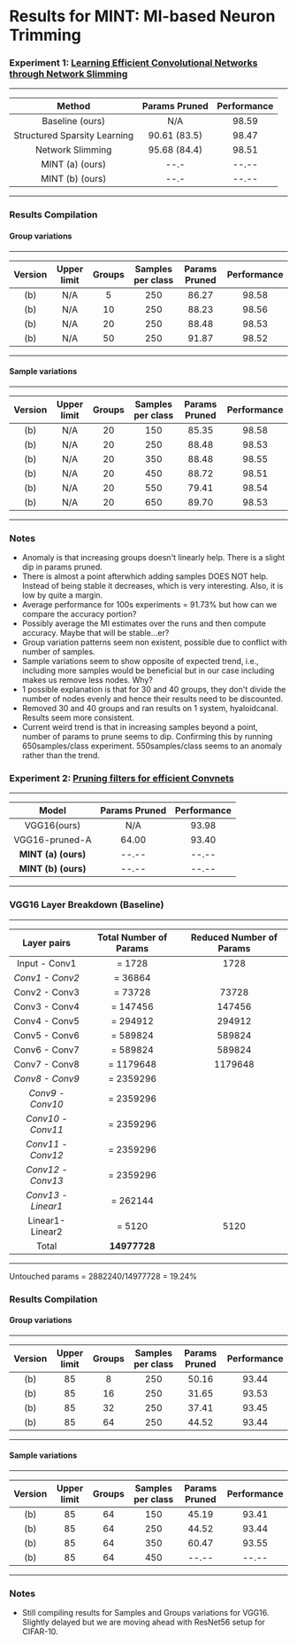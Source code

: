 # Results for MINT: MI-based Neuron Trimming

### Experiment 1: [Learning Efficient Convolutional Networks through Network Slimming](http://openaccess.thecvf.com/content_ICCV_2017/papers/Liu_Learning_Efficient_Convolutional_ICCV_2017_paper.pdf)

----------------------------------------------------------------------
| Method                       |    Params Pruned      | Performance |
|:----------------------------:|:---------------------:|:-----------:|
| Baseline  (ours)             |       N/A             |    98.59    |
| Structured Sparsity Learning |       90.61 (83.5)    |    98.47    | Original paper edits all layers, to be fair we evaluate pruning beyond layer 1 only.
| Network Slimming             |       95.68 (84.4)    |    98.51    | Original paper edits all layers, to be fair we evaluate pruning beyond layer 1 only.
| MINT (a) (ours)              |       --.-            |    --.--    |
| MINT (b) (ours)              |       --.-            |    --.--    |
----------------------------------------------------------------------

### Results Compilation
#### Group variations
----------------------------------------------------------------------------------------------------
| Version | Upper limit  |   Groups     |  Samples per class  | Params Pruned   |    Performance   |
|:-------:|:------------:|:------------:|:-------------------:|:---------------:|:----------------:|
|   (b)   |     N/A      |     5        |       250           |    86.27        |     98.58        | (Requested Prune Percent: 0.292) 
|   (b)   |     N/A      |     10       |       250           |    88.23        |     98.56        | (Requested Prune Percent: 0.415) 
|   (b)   |     N/A      |     20       |       250           |    88.48        |     98.53        | (Requested Prune Percent: 0.340)
|   (b)   |     N/A      |     50       |       250           |    91.87        |     98.52        | (Requested Prune Percent: 0.376)
----------------------------------------------------------------------------------------------------

#### Sample variations
----------------------------------------------------------------------------------------------------
| Version | Upper limit  |   Groups     |  Samples per class  | Params Pruned   |    Performance   |
|:-------:|:------------:|:------------:|:-------------------:|:---------------:|:----------------:|
|   (b)   |     N/A      |     20       |       150           |    85.35        |     98.58        | (Requested Prune Percent: 0.352) 
|   (b)   |     N/A      |     20       |       250           |    88.48        |     98.53        | (Requested Prune Percent: 0.340)
|   (b)   |     N/A      |     20       |       350           |    88.48        |     98.55        | (Requested Prune Percent: 0.364)
|   (b)   |     N/A      |     20       |       450           |    88.72        |     98.51        | (Requested Prune Percent: 0.405)
|   (b)   |     N/A      |     20       |       550           |    79.41        |     98.54        | (Requested Prune Percent: 0.333)
|   (b)   |     N/A      |     20       |       650           |    89.70        |     98.53        | (Requested Prune Percent: 0.429)
----------------------------------------------------------------------------------------------------
### Notes
- Anomaly is that increasing groups doesn't linearly help. There is a slight dip in params pruned. 
- There is almost a point afterwhich adding samples DOES NOT help. Instead of being stable it decreases, which is very interesting. Also, it is low by quite a margin.
- Average performance for 100s experiments = 91.73\% but how can we compare the accuracy portion?
- Possibly average the MI estimates over the runs and then compute accuracy. Maybe that will be stable...er?
- Group variation patterns seem non existent, possible due to conflict with number of samples.
- Sample variations seem to show opposite of expected trend, i.e., including more samples would be beneficial but in our case including makes us remove less nodes. Why?
- 1 possible explanation is that for 30 and 40 groups, they don't divide the number of nodes evenly and hence their results need to be discounted.
- Removed 30 and 40 groups and ran results on 1 system, hyaloidcanal. Results seem more consistent. 
- Current weird trend is that in increasing samples beyond a point, number of params to prune seems to dip. Confirming this by running 650samples/class experiment. 550samples/class seems to an anomaly rather than the trend.

### Experiment 2: [Pruning filters for efficient Convnets](https://openreview.net/pdf?id=rJqFGTslg)


--------------------------------------------------------------
| Model                        | Params Pruned | Performance |
|:----------------------------:|:-------------:|:-----------:|
| VGG16(ours)                  |       N/A     |    93.98    |
| VGG16-pruned-A               |      64.00    |    93.40    |
|**MINT (a) (ours)**           |      --.--    |    --.--    |
|**MINT (b) (ours)**           |      --.--    |    --.--    |
--------------------------------------------------------------


### VGG16 Layer Breakdown (Baseline)

----------------------------------------------------------------------------
| Layer pairs      |  Total Number of Params   |  Reduced Number of Params |
|:----------------:|:-------------------------:|:-------------------------:|
| Input - Conv1    |         = 1728            |         1728              |
|*Conv1 - Conv2*   |         = 36864           |                           |
| Conv2 - Conv3    |         = 73728           |         73728             |
| Conv3 - Conv4    |         = 147456          |         147456            | 
| Conv4 - Conv5    |         = 294912          |         294912            |
| Conv5 - Conv6    |         = 589824          |         589824            | 
| Conv6 - Conv7    |         = 589824          |         589824            | 
| Conv7 - Conv8    |         = 1179648         |         1179648           | 
|*Conv8 - Conv9*   |         = 2359296         |                           | 
|*Conv9 - Conv10*  |         = 2359296         |                           | 
|*Conv10 - Conv11* |         = 2359296         |                           | 
|*Conv11 - Conv12* |         = 2359296         |                           | 
|*Conv12 - Conv13* |         = 2359296         |                           | 
|*Conv13 - Linear1*|         = 262144          |                           |
| Linear1- Linear2 |         = 5120            |         5120              |
| Total            |       **14977728**        |                           | 
----------------------------------------------------------------------------
Untouched params = 2882240/14977728 = 19.24\%

### Results Compilation
#### Group variations
----------------------------------------------------------------------------------------------------
| Version | Upper limit  |   Groups     |  Samples per class  | Params Pruned   |    Performance   |
|:-------:|:------------:|:------------:|:-------------------:|:---------------:|:----------------:|
|   (b)   |     85       |     8        |       250           |    50.16        |     93.44        | (Requested prune percent: 0.549) 
|   (b)   |     85       |     16       |       250           |    31.65        |     93.53        | (Requested prune percent: 0.453) 
|   (b)   |     85       |     32       |       250           |    37.41        |     93.45        | (Requested prune percent: 0.448)
|   (b)   |     85       |     64       |       250           |    44.52        |     93.44        | (Requested prune percent: 0.328) 
----------------------------------------------------------------------------------------------------

#### Sample variations
----------------------------------------------------------------------------------------------------
| Version | Upper limit  |   Groups     |  Samples per class  | Params Pruned   |    Performance   |
|:-------:|:------------:|:------------:|:-------------------:|:---------------:|:----------------:|
|   (b)   |     85       |     64       |       150           |    45.19        |     93.41        | (Requested prune percent: 0.364) 
|   (b)   |     85       |     64       |       250           |    44.52        |     93.44        | (Requested prune percent: 0.328) 
|   (b)   |     85       |     64       |       350           |    60.47        |     93.55        | (Requested prune percent: 0.496)
|   (b)   |     85       |     64       |       450           |    --.--        |     --.--        | (Requested prune percent: 0.496)
----------------------------------------------------------------------------------------------------

### Notes
- Still compiling results for Samples and Groups variations for VGG16. Slightly delayed but we are moving ahead with ResNet56 setup for CIFAR-10. 
